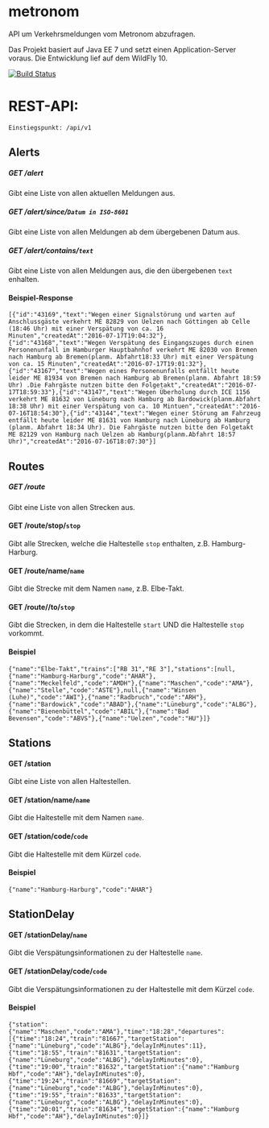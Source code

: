 # metronom

API um Verkehrsmeldungen vom Metronom abzufragen.

Das Projekt basiert auf Java EE 7 und setzt einen Application-Server voraus. Die Entwicklung lief auf dem WildFly 10.

[![Build Status](http://kevcodez.de:8080/job/metronom-pipeline/badge/icon)](http://kevcodez.de:8080/job/metronom-pipeline/)

# REST-API:

`Einstiegspunkt: /api/v1`

## Alerts

##### GET /alert

Gibt eine Liste von allen aktuellen Meldungen aus.

##### GET /alert/since/`Datum in ISO-8601`

Gibt eine Liste von allen Meldungen ab dem übergebenen Datum aus.

##### GET /alert/contains/`text`

Gibt eine Liste von allen Meldungen aus, die den übergebenen `text` enhalten.


#### Beispiel-Response

```[{"id":"43169","text":"Wegen einer Signalstörung und warten auf Anschlussgäste verkehrt ME 82829 von Uelzen nach Göttingen ab Celle (18:46 Uhr) mit einer Verspätung von ca. 16 Minuten","createdAt":"2016-07-17T19:04:32"},{"id":"43168","text":"Wegen Verspätung des Eingangszuges durch einen Personenunfall im Hamburger Hauptbahnhof verkehrt ME 82030 von Bremen nach Hamburg ab Bremen(planm. Abfahrt18:33 Uhr) mit einer Verspätung von ca. 15 Minuten","createdAt":"2016-07-17T19:01:32"},{"id":"43167","text":"Wegen eines Personenunfalls entfällt heute leider ME 81934 von Bremen nach Hamburg ab Bremen(planm. Abfahrt 18:59 Uhr) .Die Fahrgäste nutzen bitte den Folgetakt","createdAt":"2016-07-17T18:59:33"},{"id":"43147","text":"Wegen Überholung durch ICE 1156 verkehrt ME 81632 von Lüneburg nach Hamburg ab Bardowick(planm.Abfahrt 18:38 Uhr) mit einer Verspätung von ca. 10 Mintuen","createdAt":"2016-07-16T18:54:30"},{"id":"43144","text":"Wegen einer Störung am Fahrzeug entfällt heute leider ME 81631 von Hamburg nach Lüneburg ab Hamburg (planm. Abfahrt 18:34 Uhr). Die Fahrgäste nutzen bitte den Folgetakt ME 82129 von Hamburg nach Uelzen ab Hamburg(planm.Abfahrt 18:57 Uhr)","createdAt":"2016-07-16T18:07:30"}]```

## Routes

##### GET /route

Gibt eine Liste von allen Strecken aus.

#### GET /route/stop/`stop`

Gibt alle Strecken, welche die Haltestelle `stop` enthalten, z.B. Hamburg-Harburg.

#### GET /route/name/`name`

Gibt die Strecke mit dem Namen `name`, z.B. Elbe-Takt.

#### GET /route/<start>/to/`stop`

Gibt die Strecken, in dem die Haltestelle `start` UND die Haltestelle `stop` vorkommt.

#### Beispiel

```{"name":"Elbe-Takt","trains":["RB 31","RE 3"],"stations":[null,{"name":"Hamburg-Harburg","code":"AHAR"},{"name":"Meckelfeld","code":"AMDH"},{"name":"Maschen","code":"AMA"},{"name":"Stelle","code":"ASTE"},null,{"name":"Winsen (Luhe)","code":"AWI"},{"name":"Radbruch","code":"ARH"},{"name":"Bardowick","code":"ABAD"},{"name":"Lüneburg","code":"ALBG"},{"name":"Bienenbüttel","code":"ABIL"},{"name":"Bad Bevensen","code":"ABVS"},{"name":"Uelzen","code":"HU"}]}```

## Stations

#### GET /station

Gibt eine Liste von allen Haltestellen.

#### GET /station/name/`name`

Gibt die Haltestelle mit dem Namen `name`.

#### GET /station/code/`code`

Gibt die Haltestelle mit dem Kürzel `code`.

#### Beispiel

```{"name":"Hamburg-Harburg","code":"AHAR"}```

## StationDelay

#### GET /stationDelay/`name`

Gibt die Verspätungsinformationen zu der Haltestelle `name`.

#### GET /stationDelay/code/`code`

Gibt die Verspätungsinformationen zu der Haltestelle mit dem Kürzel `code`.

#### Beispiel

```{"station":{"name":"Maschen","code":"AMA"},"time":"18:28","departures":[{"time":"18:24","train":"81667","targetStation":{"name":"Lüneburg","code":"ALBG"},"delayInMinutes":11},{"time":"18:55","train":"81631","targetStation":{"name":"Lüneburg","code":"ALBG"},"delayInMinutes":0},{"time":"19:00","train":"81632","targetStation":{"name":"Hamburg Hbf","code":"AH"},"delayInMinutes":0},{"time":"19:24","train":"81669","targetStation":{"name":"Lüneburg","code":"ALBG"},"delayInMinutes":0},{"time":"19:55","train":"81633","targetStation":{"name":"Lüneburg","code":"ALBG"},"delayInMinutes":0},{"time":"20:01","train":"81634","targetStation":{"name":"Hamburg Hbf","code":"AH"},"delayInMinutes":0}]}```
